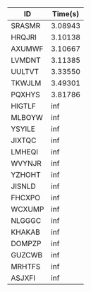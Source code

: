 |ID|Time(s)|
|-|-|
|SRASMR|3.08943|
|HRQJRI|3.10138|
|AXUMWF|3.10667|
|LVMDNT|3.11385|
|UULTVT|3.33550|
|TKWJLM|3.49301|
|PQXHYS|3.81786|
|HIGTLF|inf|
|MLBOYW|inf|
|YSYILE|inf|
|JIXTQC|inf|
|LMHEQI|inf|
|WVYNJR|inf|
|YZHOHT|inf|
|JISNLD|inf|
|FHCXPO|inf|
|WCXUMP|inf|
|NLGGGC|inf|
|KHAKAB|inf|
|DOMPZP|inf|
|GUZCWB|inf|
|MRHTFS|inf|
|ASJXFI|inf|
